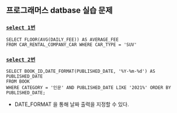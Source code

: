
## 프로그래머스 datbase 실습 문제

### [`select 1번`](https://school.programmers.co.kr/learn/courses/30/lessons/151136)
```
SELECT FLOOR(AVG(DAILY_FEE)) AS AVERAGE_FEE
FROM CAR_RENTAL_COMPANY_CAR WHERE CAR_TYPE = 'SUV'
```



### [`select 2번`](https://school.programmers.co.kr/learn/courses/30/lessons/144853)

```agsl
SELECT BOOK_ID,DATE_FORMAT(PUBLISHED_DATE, '%Y-%m-%d') AS PUBLISHED_DATE
FROM BOOK
WHERE CATEGORY = '인문' AND PUBLISHED_DATE LIKE '2021%' ORDER BY PUBLISHED_DATE;
```

- DATE_FORMAT 을 통해 날짜 출력을 지정할 수 있다.